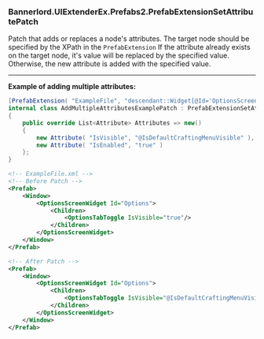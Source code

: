 ### Bannerlord.UIExtenderEx.Prefabs2.PrefabExtensionSetAttributePatch
Patch that adds or replaces a node's attributes. The target node should be specified by the XPath in the ``PrefabExtension``
If the attribute already exists on the target node, it's value will be replaced by the specified value. Otherwise, the new attribute is added with the specified value.

---

**Example of adding multiple attributes:**

```csharp
[PrefabExtension( "ExampleFile", "descendant::Widget[@Id='OptionsScreenWidget']/Children/OptionsTabToggle" )]
internal class AddMultipleAttributesExamplePatch : PrefabExtensionSetAttributePatch
{
    public override List<Attribute> Attributes => new()
    {
        new Attribute( "IsVisible", "@IsDefaultCraftingMenuVisible" ),
        new Attribute( "IsEnabled", "true" )
    };
}
```
```xml
<!-- ExampleFile.xml -->
<!-- Before Patch -->
<Prefab>
    <Window>
        <OptionsScreenWidget Id="Options">
            <Children>
                <OptionsTabToggle IsVisible="true"/>
            </Children>
        </OptionsScreenWidget>
    </Window>
</Prefab>

<!-- After Patch -->
<Prefab>
    <Window>
        <OptionsScreenWidget Id="Options">
            <Children>
                <OptionsTabToggle IsVisible="@IsDefaultCraftingMenuVisible" IsEnabled="true"/>
            </Children>
        </OptionsScreenWidget>
    </Window>
</Prefab>
```